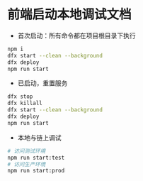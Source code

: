 # 前端启动本地调试文档 


* 首次启动：所有命令都在项目根目录下执行
```bash
npm i
dfx start --clean --background
dfx deploy
npm run start
```

* 已启动，重置服务

```bash
dfx stop
dfx killall
dfx start --clean --background
dfx deploy
npm run start
```


* 本地与链上调试

```bash
# 访问测试环境
npm run start:test
# 访问生产环境
npm run start:prod
```